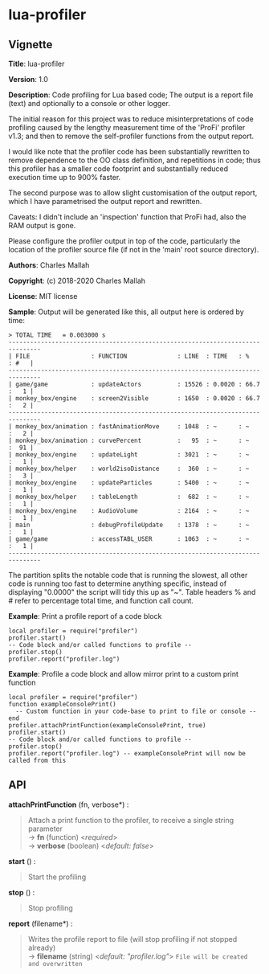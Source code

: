# lua-profiler

## Vignette

**Title**:
lua-profiler

**Version**:
1.0

**Description**:
Code profiling for Lua based code;
The output is a report file (text) and optionally to a console or other logger.

The initial reason for this project was to reduce  misinterpretations of
code profiling caused by the lengthy measurement time of the 'ProFi' profiler v1.3;
and then to remove the self-profiler functions from the output report.

I would like note that the profiler code has been substantially rewritten
to remove dependence to the OO class definition, and repetitions in code;
thus this profiler has a smaller code footprint and substantially reduced
execution time up to 900% faster.

The second purpose was to allow slight customisation of the output report,
which I have parametrised the output report and rewritten.

Caveats: I didn't include an 'inspection' function that ProFi had, also the RAM
output is gone.

Please configure the profiler output in top of the code, particularly the
location of the profiler source file (if not in the 'main' root source directory).


**Authors**:
Charles Mallah

**Copyright**:
(c) 2018-2020 Charles Mallah

**License**:
MIT license

**Sample**:
Output will be generated like this, all output here is ordered by time:

    > TOTAL TIME   = 0.003000 s
    -------------------------------------------------------------------------------
    | FILE                 : FUNCTION              : LINE  : TIME   : %     : #   |
    -------------------------------------------------------------------------------
    | game/game            : updateActors          : 15526 : 0.0020 : 66.7  :   1 |
    | monkey_box/engine    : screen2Visible        : 1650  : 0.0020 : 66.7  :   2 |
    -------------------------------------------------------------------------------
    | monkey_box/animation : fastAnimationMove     : 1048  : ~      : ~     :   2 |
    | monkey_box/animation : curvePercent          :   95  : ~      : ~     :  91 |
    | monkey_box/engine    : updateLight           : 3021  : ~      : ~     :   1 |
    | monkey_box/helper    : world2isoDistance     :  360  : ~      : ~     :   3 |
    | monkey_box/engine    : updateParticles       : 5400  : ~      : ~     :   1 |
    | monkey_box/helper    : tableLength           :  682  : ~      : ~     :   1 |
    | monkey_box/engine    : AudioVolume           : 2164  : ~      : ~     :   1 |
    | main                 : debugProfileUpdate    : 1378  : ~      : ~     :   1 |
    | game/game            : accessTABL_USER       : 1063  : ~      : ~     :   1 |
    -------------------------------------------------------------------------------


The partition splits the notable code that is running the slowest, all other code is running
too fast to determine anything specific, instead of displaying "0.0000" the script will tidy
this up as "~". Table headers % and # refer to percentage total time, and function call count.


**Example**:
Print a profile report of a code block

    local profiler = require("profiler")
    profiler.start()
    -- Code block and/or called functions to profile --
    profiler.stop()
    profiler.report("profiler.log")



**Example**:
Profile a code block and allow mirror print to a custom print function

    local profiler = require("profiler")
    function exampleConsolePrint()
      -- Custom function in your code-base to print to file or console --
    end
    profiler.attachPrintFunction(exampleConsolePrint, true)
    profiler.start()
    -- Code block and/or called functions to profile --
    profiler.stop()
    profiler.report("profiler.log") -- exampleConsolePrint will now be called from this



## API

**attachPrintFunction** (fn, verbose\*) :   

> Attach a print function to the profiler, to receive a single string parameter  
> &rarr; **fn** (function) <*required*>  
> &rarr; **verbose** (boolean) <*default: false*>  

**start** () :   

> Start the profiling  

**stop** () :   

> Stop profiling  

**report** (filename\*) :   

> Writes the profile report to file (will stop profiling if not stopped already)  
> &rarr; **filename** (string) <*default: "profiler.log"*> `File will be created and overwritten`  
